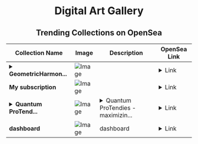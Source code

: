 <div align="center">

# Digital Art Gallery

## Trending Collections on OpenSea

| Collection Name                       | Image                                                                                     | Description                       | OpenSea Link                                                                                          |
|---------------------------------------|-------------------------------------------------------------------------------------------|-----------------------------------|--------------------------------------------------------------------------------------------------------|
| **<details><summary>GeometricHarmon...</summary>GeometricHarmony</details>** | ![Image](https://raw.seadn.io/files/1a5e8e61eb894557b6a1ca02d70dc428.svg?w=200&auto=format) |  | <details><summary>Link</summary>[GeometricHarmony](https://opensea.io/collection/geometricharmony-336)</details> |
| **My subscription** | ![Image](https://raw.seadn.io/files/1eb552277d9d43e5532c5febb3e8e2cb.svg?w=200&auto=format) |  | <details><summary>Link</summary>[My subscription](https://opensea.io/collection/my-subscription-186)</details> |
| **<details><summary>Quantum ProTend...</summary>Quantum ProTendies</details>** | ![Image](https://i.seadn.io/s/raw/files/9875ed4f29eaa96ae49adf32e9449da3.jpg?w=500&auto=format?w=200&auto=format) | <details><summary>Quantum ProTendies - maximizin...</summary>Quantum ProTendies - maximizing defi forever</details> | <details><summary>Link</summary>[Quantum ProTendies](https://opensea.io/collection/quantum-protendies)</details> |
| **dashboard** | ![Image](https://i.seadn.io/s/raw/files/df34be6508a1d7fe246b22ce23fc5c34.png?w=500&auto=format?w=200&auto=format) | dashboard | <details><summary>Link</summary>[dashboard](https://opensea.io/collection/dashboard-7)</details> |

</div>